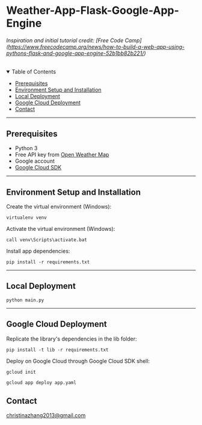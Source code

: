 # Weather-App-Flask-Google-App-Engine

###### Inspiration and initial tutorial credit: [Free Code Camp] (https://www.freecodecamp.org/news/how-to-build-a-web-app-using-pythons-flask-and-google-app-engine-52b1bb82b221/)


<details open>
<summary>Table of Contents</summary>

- [Prerequisites](#prereq)
- [Environment Setup and Installation](#env)
- [Local Deployment](#deploy1)
- [Google Cloud Deployment](#deploy2)
- [Contact](#contact)
</details>

- - - -
## Prerequisites <a name="prereq"/>
- Python 3
- Free API key from [Open Weather Map](https://openweathermap.org/api)
- Google account
- [Google Cloud SDK](https://cloud.google.com/sdk/docs/install)

- - - -
## Environment Setup and Installation <a name="env"/>
Create the virtual environment (Windows):

``virtualenv venv``

Activate the virtual environment (Windows):

`call venv\Scripts\activate.bat`

Install app dependencies:

`pip install -r requirements.txt`

- - - -
## Local Deployment <a name="deploy1"/>

`python main.py`

- - - -
## Google Cloud Deployment <a name="deploy2"/>
Replicate the library's dependencies in the lib folder:

`pip install -t lib -r requirements.txt`

Deploy on Google Cloud through Google Cloud SDK shell:

`gcloud init`

`gcloud app deploy app.yaml`

## Contact <a name="contact"/>
christinazhang2013@gmail.com
